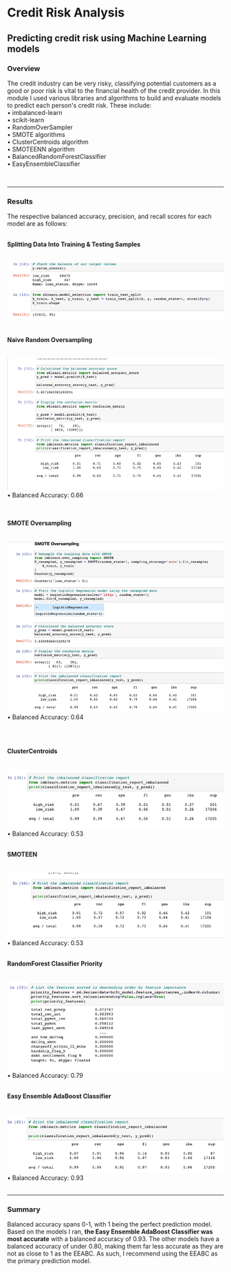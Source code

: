 # Credit Risk Analysis
Predicting credit risk using Machine Learning models
----

### Overview

The credit industry can be very risky, classifying potential customers as a good or poor risk is vital to the financial health of the credit provider. In this module I used various libraries and algorithms to build and evaluate models to predict each person's credit risk. These include:
<br>
• imbalanced-learn<BR>
• scikit-learn<BR>
• RandomOverSampler<BR>
• SMOTE algorithms<BR>
• ClusterCentroids algorithm<BR>
• SMOTEENN algorithm<BR>
• BalancedRandomForestClassifier<BR>
• EasyEnsembleClassifier<BR>

<BR>
  
----  
### **Results**
The respective balanced accuracy, precision, and recall scores for each model are as follows: 
<br><BR>
  
<strong>Splitting Data Into Training & Testing Samples</strong>
<BR><BR><br>
<img src ="https://github.com/meggrooms/Credit_Risk_Analysis/blob/main/images/image_01_train_test.png">
  <BR><BR>
    
**Naive Random Oversampling**
<BR><BR><br>
<img src="https://github.com/meggrooms/Credit_Risk_Analysis/blob/main/images/resample_Native_Random_Oversample%20(1).png?raw=true">
<BR>
• Balanced Accuracy: 0.66<BR>
  <br><BR>
  

**SMOTE Oversampling**
 <BR><BR><BR>
<img src="https://github.com/meggrooms/Credit_Risk_Analysis/blob/main/images/Resample_02_SMOTE_oversample.png">
<BR>
• Balanced Accuracy: 0.64
  
<BR><BR>
  
  

**ClusterCentroids**
 <BR><BR><BR>
<img src="https://github.com/meggrooms/Credit_Risk_Analysis/blob/main/images/ClusterCentroids.png">
<BR>
• Balanced Accuracy: 0.53
<br><BR>
  
  
  
**SMOTEEN**
<BR><BR><BR>
<img src="https://github.com/meggrooms/Credit_Risk_Analysis/blob/main/images/Resample_04_Combo_sampling.png">
<BR>
• Balanced Accuracy: 0.53
<BR><BR>
  
  
**RandomForest Classifier Priority**
<BR><BR><BR>
<img src="https://github.com/meggrooms/Credit_Risk_Analysis/blob/main/images/image_02_RandomForest.png">
<BR>
• Balanced Accuracy: 0.79
<BR><BR>
    
  
  
**Easy Ensemble AdaBoost Classifier**
<BR><BR><BR>
<img src = "https://github.com/meggrooms/Credit_Risk_Analysis/blob/main/images/image_03_easy%20ensemble_AdaBoost%20(1).png">
<BR>
• Balanced Accuracy: 0.93
<BR><BR>  
  
  
    
----  
### Summary
Balanced accuracy spans 0-1, with 1 being the perfect prediction model. Based on the models I ran, **the Easy Ensemble AdaBoost Classifier was most accurate** with a balanced accuracy of 0.93. The other models have a balanced accuracy of under 0.80, making them far less accurate as they are not as close to 1 as the EEABC. As such, I recommend using the EEABC as the primary prediction model.

  
  
  
  
  
  
  
  
  
  
  
  
  
  
